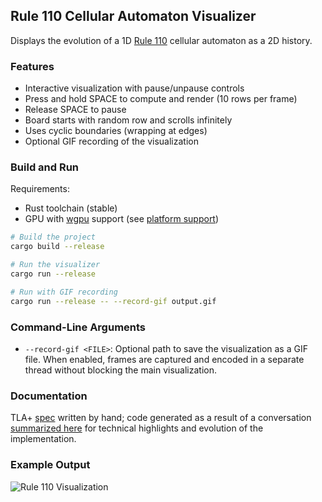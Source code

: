 ## Rule 110 Cellular Automaton Visualizer

Displays the evolution of a 1D [Rule 110](https://mathworld.wolfram.com/Rule110.html) cellular automaton as a 2D history.

### Features

- Interactive visualization with pause/unpause controls
- Press and hold SPACE to compute and render (10 rows per frame)
- Release SPACE to pause
- Board starts with random row and scrolls infinitely
- Uses cyclic boundaries (wrapping at edges)
- Optional GIF recording of the visualization

### Build and Run

Requirements:
- Rust toolchain (stable)
- GPU with [wgpu](https://github.com/gfx-rs/wgpu) support (see [platform support](https://github.com/gfx-rs/wgpu?tab=readme-ov-file#supported-platforms))

```bash
# Build the project
cargo build --release

# Run the visualizer
cargo run --release

# Run with GIF recording
cargo run --release -- --record-gif output.gif
```

### Command-Line Arguments

- `--record-gif <FILE>`: Optional path to save the visualization as a GIF file. When enabled, frames are captured and encoded in a separate thread without blocking the main visualization.

### Documentation

TLA+ [spec](spec.tla) written by hand; code generated as a result of a conversation [summarized here](conv.md) for technical highlights and evolution of the implementation.

### Example Output

![Rule 110 Visualization](output.gif)
